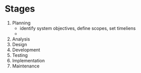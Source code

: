 # Stages
1. Planning
   - identify system objectives, define scopes, set timeliens
   - 
2. Analysis
3. Design
4. Development
5. Testing 
6. Implementation
7. Maintenance